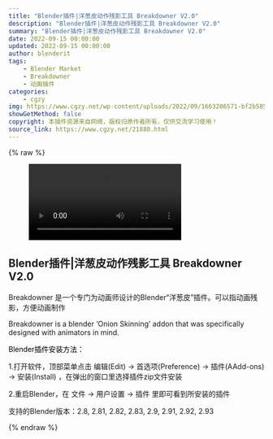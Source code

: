 ```yaml
---
title: "Blender插件|洋葱皮动作残影工具 Breakdowner V2.0"
description: "Blender插件|洋葱皮动作残影工具 Breakdowner V2.0"
summary: "Blender插件|洋葱皮动作残影工具 Breakdowner V2.0"
date: 2022-09-15 00:00:00
updated: 2022-09-15 00:00:00
author: blenderit
tags: 
    - Blender Market
    - Breakdowner
    - 动画插件
categories:
    - cgzy
img: https://www.cgzy.net/wp-content/uploads/2022/09/1663206571-bf2b585aaeb7a04.jpg
showGetMethod: false
copyright: 本插件资源来自网络，版权归原作者所有，仅供交流学习使用！
source_link: https://www.cgzy.net/21880.html
---
```


{% raw %}
<figure class="wp-block-video aligncenter"><video controls src="https://cloud.video.taobao.com/play/u/717183932/p/1/e/6/t/1/376374680555.mp4"></video></figure><div class="wp-block-pandastudio-title"><div class="title_style_01"><h2 id="h2-0">Blender插件|洋葱皮动作残影工具 Breakdowner V2.0</h2></div></div><p>Breakdowner 是一个专门为动画师设计的Blender“洋葱皮”插件。可以指动画残影，方便动画制作</p><p>Breakdowner is a blender ‘Onion Skinning’ addon that was specifically designed with animators in mind.</p><p><mark style="background-color:rgba(0, 0, 0, 0)" class="has-inline-color has-vivid-red-color">Blender插件安装方法：</mark></p><p>1.打开软件，顶部菜单点击 编辑(Edit) → 首选项(Preference) → 插件(AAdd-ons) → 安装(Install) ，在弹出的窗口里选择插件zip文件安装</p><p>2.重启Blender，在 文件 → 用户设置 → 插件 里即可看到所安装的插件</p><div class="wp-block-pandastudio-tips"><div class="tip success "><p>支持的Blender版本：2.8, 2.81, 2.82, 2.83, 2.9, 2.91, 2.92, 2.93</p>
</div></div>
<div style="display: none">cgzy</div>
{% endraw %}